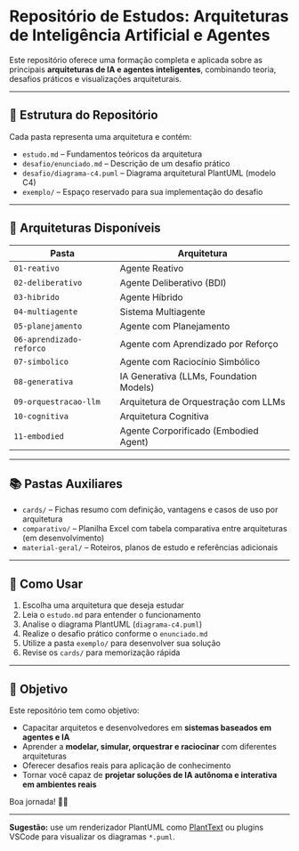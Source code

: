 # Repositório de Estudos: Arquiteturas de Inteligência Artificial e Agentes

Este repositório oferece uma formação completa e aplicada sobre as principais **arquiteturas de IA e agentes inteligentes**, combinando teoria, desafios práticos e visualizações arquiteturais.

---

## 📁 Estrutura do Repositório

Cada pasta representa uma arquitetura e contém:

- `estudo.md` – Fundamentos teóricos da arquitetura
- `desafio/enunciado.md` – Descrição de um desafio prático
- `desafio/diagrama-c4.puml` – Diagrama arquitetural PlantUML (modelo C4)
- `exemplo/` – Espaço reservado para sua implementação do desafio

---

## 🧠 Arquiteturas Disponíveis

| Pasta | Arquitetura |
|-------|-------------|
| `01-reativo` | Agente Reativo |
| `02-deliberativo` | Agente Deliberativo (BDI) |
| `03-hibrido` | Agente Híbrido |
| `04-multiagente` | Sistema Multiagente |
| `05-planejamento` | Agente com Planejamento |
| `06-aprendizado-reforco` | Agente com Aprendizado por Reforço |
| `07-simbolico` | Agente com Raciocínio Simbólico |
| `08-generativa` | IA Generativa (LLMs, Foundation Models) |
| `09-orquestracao-llm` | Arquitetura de Orquestração com LLMs |
| `10-cognitiva` | Arquitetura Cognitiva |
| `11-embodied` | Agente Corporificado (Embodied Agent) |

---

## 📚 Pastas Auxiliares

- `cards/` – Fichas resumo com definição, vantagens e casos de uso por arquitetura
- `comparativo/` – Planilha Excel com tabela comparativa entre arquiteturas (em desenvolvimento)
- `material-geral/` – Roteiros, planos de estudo e referências adicionais

---

## 🧭 Como Usar

1. Escolha uma arquitetura que deseja estudar
2. Leia o `estudo.md` para entender o funcionamento
3. Analise o diagrama PlantUML (`diagrama-c4.puml`)
4. Realize o desafio prático conforme o `enunciado.md`
5. Utilize a pasta `exemplo/` para desenvolver sua solução
6. Revise os `cards/` para memorização rápida

---

## 🎯 Objetivo

Este repositório tem como objetivo:

- Capacitar arquitetos e desenvolvedores em **sistemas baseados em agentes e IA**
- Aprender a **modelar, simular, orquestrar e raciocinar** com diferentes arquiteturas
- Oferecer desafios reais para aplicação de conhecimento
- Tornar você capaz de **projetar soluções de IA autônoma e interativa em ambientes reais**

Boa jornada! 🚀🤖

---

**Sugestão:** use um renderizador PlantUML como [PlantText](https://planttext.com/) ou plugins VSCode para visualizar os diagramas `*.puml`.
